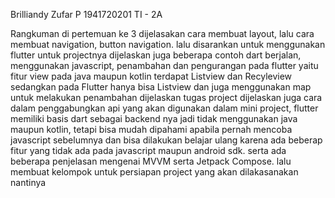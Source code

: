 Brilliandy Zufar P
1941720201
TI - 2A

Rangkuman
di pertemuan ke 3 dijelasakan cara membuat layout, lalu cara membuat navigation, button navigation. lalu disarankan untuk menggunakan flutter untuk projectnya dijelaskan juga beberapa contoh dart berjalan, menggunakan javascript,  penambahan dan pengurangan pada flutter yaitu fitur view pada java maupun kotlin terdapat Listview dan Recyleview sedangkan pada Flutter hanya bisa Listview dan juga menggunakan map untuk melakukan penambahan dijelaskan tugas project dijelaskan juga cara dalam penggabungkan api yang akan digunakan dalam mini project, flutter memiliki basis dart sebagai backend nya jadi tidak menggunakan java maupun kotlin, tetapi bisa mudah dipahami apabila pernah mencoba javascript sebelumnya dan bisa dilakukan belajar ulang karena ada beberap fitur yang tidak ada pada javascript maupun android sdk. serta ada beberapa penjelasan mengenai MVVM serta Jetpack Compose. lalu membuat kelompok untuk persiapan project yang akan dilakasanakan nantinya